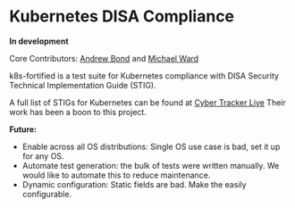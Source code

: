 # Kubernetes DISA Compliance

**In development**

Core Contributors: [Andrew Bond](https://github.com/aabond) and [Michael Ward](https://github.com/mward29)

k8s-fortified is a test suite for Kubernetes compliance with DISA Security Technical Implementation Guide (STIG).

A full list of STIGs for Kubernetes can be found at [Cyber Tracker Live](https://cyber.trackr.live/stig/Kubernetes_STIG/1/0)
Their work has been a boon to this project.



**Future:**
  - Enable across all OS distributions: Single OS use case is bad, set it up for any OS.
  - Automate test generation: the bulk of tests were written manually. We would like to automate this to reduce maintenance.
  - Dynamic configuration: Static fields are bad. Make the easily configurable. 

